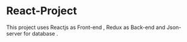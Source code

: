 # React-Project
This project uses Reactjs as Front-end , Redux as Back-end  and Json-server for database .
